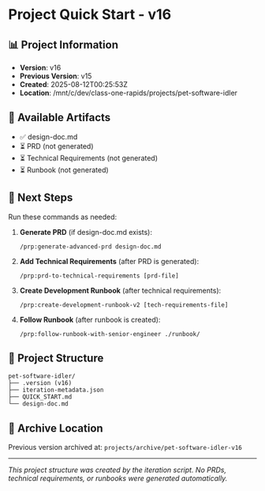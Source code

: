 # Project Quick Start - v16

## 📊 Project Information
- **Version**: v16
- **Previous Version**: v15
- **Created**: 2025-08-12T00:25:53Z
- **Location**: /mnt/c/dev/class-one-rapids/projects/pet-software-idler

## 📄 Available Artifacts
- ✅ design-doc.md
- ⏳ PRD (not generated)
- ⏳ Technical Requirements (not generated)
- ⏳ Runbook (not generated)

## 🚀 Next Steps

Run these commands as needed:

1. **Generate PRD** (if design-doc.md exists):
   ```
   /prp:generate-advanced-prd design-doc.md
   ```

2. **Add Technical Requirements** (after PRD is generated):
   ```
   /prp:prd-to-technical-requirements [prd-file]
   ```

3. **Create Development Runbook** (after technical requirements):
   ```
   /prp:create-development-runbook-v2 [tech-requirements-file]
   ```

4. **Follow Runbook** (after runbook is created):
   ```
   /prp:follow-runbook-with-senior-engineer ./runbook/
   ```

## 📁 Project Structure
```
pet-software-idler/
├── .version (v16)
├── iteration-metadata.json
├── QUICK_START.md
└── design-doc.md
```

## 🔄 Archive Location
Previous version archived at: `projects/archive/pet-software-idler-v16`

---
*This project structure was created by the iteration script. No PRDs, technical requirements, or runbooks were generated automatically.*
